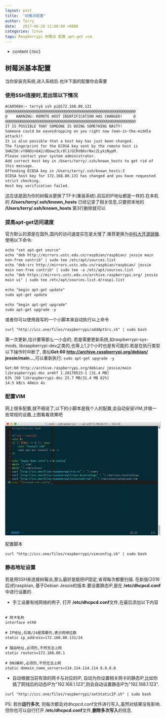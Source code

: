 ```yaml
---
layout: post
title:  "树莓派配置"
author: Terry
date:   2017-06-28 11:00:00 +0800
categories: linux
tags: Respberrypi 树莓派 配置 apt-get vim
---
```


* content
{:toc}

## 树莓派基本配置
当你安装完系统,进入系统后.也许下面的配置你会需要






### 使用SSH连接时,若出现以下情况

```shell
ACA85084:~ terry$ ssh pi@172.168.80.131
@@@@@@@@@@@@@@@@@@@@@@@@@@@@@@@@@@@@@@@@@@@@@@@@@@@@@@@@@@@
@    WARNING: REMOTE HOST IDENTIFICATION HAS CHANGED!     @
@@@@@@@@@@@@@@@@@@@@@@@@@@@@@@@@@@@@@@@@@@@@@@@@@@@@@@@@@@@
IT IS POSSIBLE THAT SOMEONE IS DOING SOMETHING NASTY!
Someone could be eavesdropping on you right now (man-in-the-middle attack)!
It is also possible that a host key has just been changed.
The fingerprint for the ECDSA key sent by the remote host is
SHA256:vY8HDz+Q42/dDowz3Lr8lJ/GCRV86vrNxcZLykzNypM.
Please contact your system administrator.
Add correct host key in /Users/terry/.ssh/known_hosts to get rid of this message.
Offending ECDSA key in /Users/terry/.ssh/known_hosts:3
ECDSA host key for 172.168.80.131 has changed and you have requested strict checking.
Host key verification failed.
```

这应该是因为你的树莓派更换了TF卡(重装系统).前后的IP地址都是一样的.在本机的 **/Users/terry/.ssh/known_hosts** 已经记录了相关信息,只要把本地的 **/Users/terry/.ssh/known_hosts** 第3行删除就可以

### 提高apt-get访问速度
官方默认的源是在国外,国内的访问速度实在是太慢了.推荐更换为[中科大开源镜像](http://mirrors.ustc.edu.cn).使用以下命令: 

```shell
echo "set apt-get source"
echo "deb http://mirrors.ustc.edu.cn/raspbian/raspbian/ jessie main non-free contrib" | sudo tee /etc/apt/sources.list
echo "deb-src http://mirrors.ustc.edu.cn/raspbian/raspbian/ jessie main non-free contrib" | sudo tee -a /etc/apt/sources.list
echo "deb https://mirrors.ustc.edu.cn/archive.raspberrypi.org/ jessie main ui" | sudo tee /etc/apt/sources.list.d/raspi.list

echo "begin apt-get update"
sudo apt-get update

echo "begin apt-get upgrade"
sudo apt-get upgrade -y
```

或者你可以使用我写的一个小脚本来自动执行以上命令

```shell
curl "http://icc.one/files/raspberrypi/addAptSrc.sh" | sudo bash
```

第一次更新,估计要等那么一小会的, 若是需要更新系统,如raspberrypi-sys-mods, libraspberrypi-dev之类的,也等上1,2个小时也是有可能的.若是在执行类型以下操作时中断了, 类似**Get:60 http://archive.raspberrypi.org/debian/ jessie/main...**,可以重新执行: `sudo apt-get upgrade -y` 

```shell
Get:60 http://archive.raspberrypi.org/debian/ jessie/main libraspberrypi-doc armhf 1.20170515-1 [31.4 MB]
63% [60 libraspberrypi-doc 25.7 MB/31.4 MB 82%]                                  14.5 kB/s 48min 4s
```

### 配置VIM
网上很多配置,就不细说了,以下的小脚本是我个人的配置,会自动安装VIM,并做一些常规的设置,上图看看效果吧

![](/files/raspberrypi/20170629-174742.png)

配置脚本

```shell
curl "http://icc.one/files/raspberrypi/vimconfig.sh" | sudo bash
```

### 静态地址设置
若是用SSH来连接树莓派,那么最好是能把IP固定,省得每次都要扫描.
在新版(2016后)的raspbian, 基于Debian Jessie的版本.要设置静态IP,是在 **/etc/dhcpcd.conf** 中进行设置的.

* 手工设置有线网络的例子, 打开 **/etc/dhcpcd.conf**文件,在最后添加以下内容

```shell

# 网卡名称
interface eth0

# IP地址,后面/24是需要的,表示网络位数
static ip_address=172.168.80.131/24

# 路由地址,必须的,不然无法上网
static routers=172.168.80.1

# DNS解析,必须的,不然无法上网
static domain_name_servers=114.114.114.114 8.8.8.8

```

* 自动根据当前有效的网卡与对应的IP, 自动为你设置相关网卡的静态IP,比如你插了网线后的动态IP为"192.168.1.123",则会自动设置静态IP为"192.168.1.123".

```shell
curl "http://icc.one/files/raspberrypi/setStaticIP.sh" | sudo bash
```

PS:  若你**运行多次**, 则每次都会对dhcpcd.conf文件进行写入,虽然对结果没有影响.但你也可以自行打开 **/etc/dhcpcd.conf**文件,**删除多次写入**的信息.

